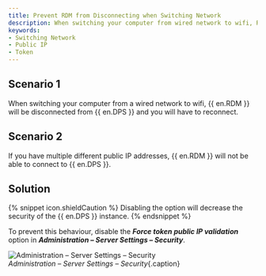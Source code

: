 ```yaml
---
title: Prevent RDM from Disconnecting when Switching Network
description: When switching your computer from wired network to wifi, Remote Desktop Manager will be disconnected from Devolutions Server and you will have to reconnect.
keywords:
- Switching Network
- Public IP
- Token
---
```

## Scenario 1

When switching your computer from a wired network to wifi, {{ en.RDM }} will be disconnected from {{ en.DPS }} and you will have to reconnect.

## Scenario 2

If you have multiple different public IP addresses, {{ en.RDM }} will not be able to connect to {{ en.DPS }}.

## Solution

{% snippet icon.shieldCaution %}
Disabling the option will decrease the security of the {{ en.DPS }} instance.
{% endsnippet %}

To prevent this behaviour, disable the ***Force token public IP validation*** option in ***Administration – Server Settings – Security***.

![Administration – Server Settings – Security](/img/en/kb/KB8094.png)  
*Administration – Server Settings – Security*{.caption}
